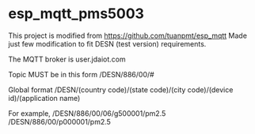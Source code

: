 # esp_mqtt_pms5003
This project is modified from https://github.com/tuanpmt/esp_mqtt
Made just few modification to fit DESN (test version) requirements.

The MQTT broker is user.jdaiot.com

Topic MUST be in this form
    /DESN/886/00/#
    
Global format
    /DESN/(country code)/(state code)/(city code)/(device id)/(application name)
    
For example,
    /DESN/886/00/06/g500001/pm2.5
    /DESN/886/00/p000001/pm2.5
